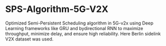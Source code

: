 # SPS-Algorithm-5G-V2X
Optimized Semi-Persistent Scheduling algorithm in 5G-v2x using Deep Learning frameworks like GRU and bydirectional RNN to maximize throughput, minimize delay, and ensure high reliability. 
Here Berlin sidelink V2X dataset was used.
